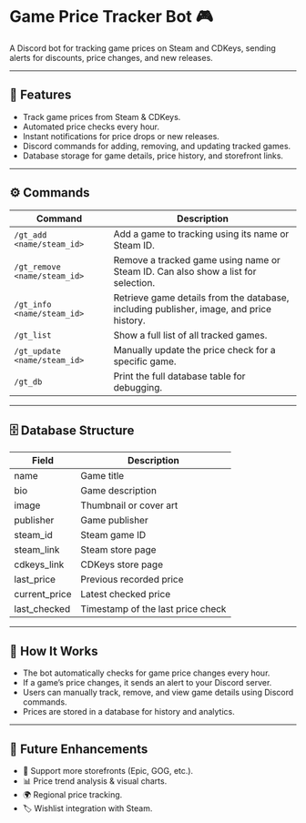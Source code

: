 # Game Price Tracker Bot 🎮

A Discord bot for tracking game prices on Steam and CDKeys, sending alerts for discounts, price changes, and new releases.

---

## 🚀 Features

- Track game prices from Steam & CDKeys.
- Automated price checks every hour.
- Instant notifications for price drops or new releases.
- Discord commands for adding, removing, and updating tracked games.
- Database storage for game details, price history, and storefront links.

---

## ⚙️ Commands

| Command | Description |
| ----------- | ----------- |
|`/gt_add <name/steam_id>` | Add a game to tracking using its name or Steam ID.|
|`/gt_remove <name/steam_id>` | Remove a tracked game using name or Steam ID. Can also show a list for selection.|
|`/gt_info <name/steam_id>` | Retrieve game details from the database, including publisher, image, and price history.|
|`/gt_list` | Show a full list of all tracked games.|
|`/gt_update <name/steam_id>` | Manually update the price check for a specific game.|
|`/gt_db` | Print the full database table for debugging.|

---

## 🗄️ Database Structure

| Field | Description |
| ----------- | ----------- |
|name | Game title |
|bio | Game description |
|image | Thumbnail or cover art |
|publisher | Game publisher |
|steam_id | Steam game ID |
|steam_link | Steam store page |
|cdkeys_link | CDKeys store page |
|last_price | Previous recorded price |
|current_price | Latest checked price |
|last_checked | Timestamp of the last price check |

---

<!-- ## 🛠 Installation & Setup

1. Clone the Repository

```sh
git clone https://github.com/YOUR_USERNAME/game-price-tracker.git
cd game-price-tracker
```

2. Install Dependencies

```sh
pip install -r requirements.txt
```

3. Set Up Environment Variables Create a .env file or pass variables in Docker:

```
DISCORD_TOKEN=your_bot_token
DISCORD_CHANNEL_ID=your_channel_id
```

4. Run the Bot

```sh
python bot.py
```

## 📦 Docker Setup

1. Build the Docker image

```sh
docker build -t game-price-tracker .
```

2. Run the container

```sh
docker run -d --name tracker-bot \
    -e DISCORD_TOKEN="your_bot_token" \
    -e DISCORD_CHANNEL_ID="your_channel_id" \
    game-price-tracker
``` -->

## 📢 How It Works

- The bot automatically checks for game price changes every hour.
- If a game’s price changes, it sends an alert to your Discord server.
- Users can manually track, remove, and view game details using Discord commands.
- Prices are stored in a database for history and analytics.

---

## 🌟 Future Enhancements

- 🛒 Support more storefronts (Epic, GOG, etc.).
- 📊 Price trend analysis & visual charts.
- 🌍 Regional price tracking.
- 🏷 Wishlist integration with Steam.